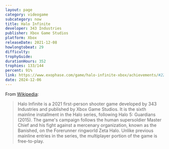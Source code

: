 ```yaml
---
layout: page
category: videogame
subcategory: now
title: Halo Infinite
developer: 343 Industries
publisher: Xbox Game Studios
platform: Xbox
releaseDate: 2021-12-08
howlongtobeat: 29
difficulty:
trophyGuide:
durationHours: 352
trophies: 133/144
percent: 91%
link: https://www.exophase.com/game/halo-infinite-xbox/achievements/#2209141
date: 2024-12-06
---
```


From [Wikipedia](https://en.wikipedia.org/wiki/Halo_Infinite):

> Halo Infinite is a 2021 first-person shooter game developed by 343 Industries and published by Xbox Game Studios. It is the sixth mainline installment in the Halo series, following Halo 5: Guardians (2015). The game's campaign follows the human supersoldier Master Chief and his fight against a mercenary organization, known as the Banished, on the Forerunner ringworld Zeta Halo. Unlike previous mainline entries in the series, the multiplayer portion of the game is free-to-play.
